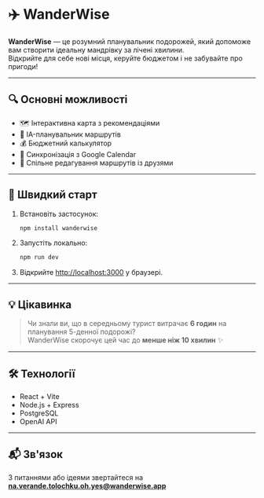 # ✈️ WanderWise

**WanderWise** — це розумний планувальник подорожей, який допоможе вам створити ідеальну мандрівку за лічені хвилини.  
Відкрийте для себе нові місця, керуйте бюджетом і не забувайте про пригоди!

---

## 🔍 Основні можливості

- 🗺️ Інтерактивна карта з рекомендаціями
- 🧭 IA-планувальник маршрутів
- 💰 Бюджетний калькулятор
- 📅 Синхронізація з Google Calendar
- 🤝 Спільне редагування маршрутів із друзями

---

## 🚀 Швидкий старт

1. Встановіть застосунок:
    ```bash
    npm install wanderwise
    ```

2. Запустіть локально:
    ```bash
    npm run dev
    ```

3. Відкрийте [http://localhost:3000](http://localhost:3000) у браузері.

---

## 💡 Цікавинка

> Чи знали ви, що в середньому турист витрачає **6 годин** на планування 5-денної подорожі?  
> WanderWise скорочує цей час до **менше ніж 10 хвилин** ✨

---

## 🛠️ Технології

- React + Vite
- Node.js + Express
- PostgreSQL
- OpenAI API

---

## 📬 Зв'язок

З питаннями або ідеями звертайтеся на **na.verande.tolochku.oh.yes@wanderwise.app**


